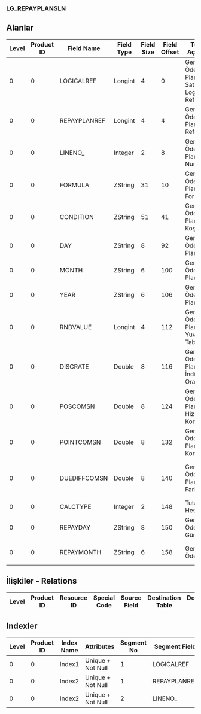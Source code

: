 ### LG_REPAYPLANSLN

## Alanlar

**Level**|**Product ID**|**Field Name**|**Field Type**|**Field Size**|**Field Offset**|**Türkçe Açıklama**|**Expression**
-----|-----|-----|-----|-----|-----|-----|-----
0|0|LOGICALREF|Longint|4|0|Geri Ödeme Planı Satırları Logical Ref.|Back Payment Plan Lines Logical reference
0|0|REPAYPLANREF|Longint|4|4|Geri Ödeme Planları Referansı|Back Payment Plans Reference
0|0|LINENO_|Integer|2|8|Geri Ödeme Planı Satır Numarası|Back Payment Plan Line Number
0|0|FORMULA|ZString|31|10|Geri Ödeme Planı Formülü|Back Payment Plan Formula
0|0|CONDITION|ZString|51|41|Geri Ödeme Plan Koşulu|Back Payment Plan Condition
0|0|DAY|ZString|8|92|Geri Ödeme Plan Günü|Back Payment Plan Day
0|0|MONTH|ZString|6|100|Geri Ödeme Planı Ayı|Back Payment Plan Month
0|0|YEAR|ZString|6|106|Geri Ödeme Planı Yılı|Back Payment Plan Year
0|0|RNDVALUE|Longint|4|112|Geri Ödeme Planı Yuvarlama Tabanı|Back Payment Plan Rounding Base
0|0|DISCRATE|Double|8|116|Geri Ödeme Planı İndirim Oranı|Back Payment Plan Discount Rate
0|0|POSCOMSN|Double|8|124|Geri Ödeme Planı Hizmet Komisyonu|Back Payment Plan Service Commission
0|0|POINTCOMSN|Double|8|132|Geri Ödeme Planı Puan Komisyonu|Back Payment Plan Point Commission
0|0|DUEDIFFCOMSN|Double|8|140|Geri Ödeme Planı Vade Farkı|Back Payment Plan Due Date Different
0|0|CALCTYPE|Integer|2|148|Tutar Hesabı|Amount Account
0|0|REPAYDAY|ZString|8|150|Geri Ödeme Günü|Back Payment Day
0|0|REPAYMONTH|ZString|6|158|Geri Ödeme Ayı|Back Payment Month

## İlişkiler - Relations

**Level**|**Product ID**|**Resource ID**|**Special Code**|**Source Field**|**Destination Table**|**Destination Field**|**Relation Type**|**Extra Condition**
-----|-----|-----|-----|-----|-----|-----|-----|-----

## Indexler

**Level**|**Product ID**|**Index Name**|**Attributes**|**Segment No**|**Segment Field**|**Sense**
-----|-----|-----|-----|-----|-----|-----
0|0|Index1|Unique + Not Null|1|LOGICALREF|Ascending
0|0|Index2|Unique + Not Null|1|REPAYPLANREF|Ascending
0|0|Index2|Unique + Not Null|2|LINENO_|Ascending
